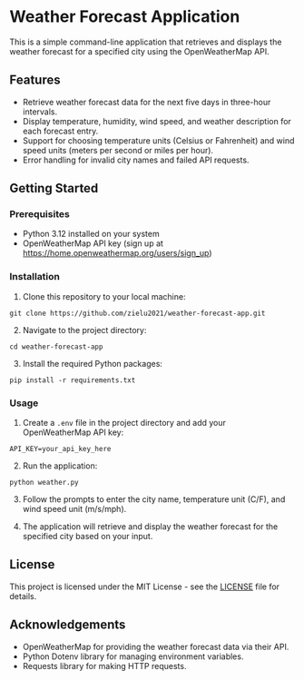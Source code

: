 # Weather Forecast Application

This is a simple command-line application that retrieves and displays the weather forecast for a specified city using the OpenWeatherMap API.

## Features

- Retrieve weather forecast data for the next five days in three-hour intervals.
- Display temperature, humidity, wind speed, and weather description for each forecast entry.
- Support for choosing temperature units (Celsius or Fahrenheit) and wind speed units (meters per second or miles per hour).
- Error handling for invalid city names and failed API requests.

## Getting Started

### Prerequisites

- Python 3.12 installed on your system
- OpenWeatherMap API key (sign up at https://home.openweathermap.org/users/sign_up)

### Installation

1. Clone this repository to your local machine:

`git clone https://github.com/zielu2021/weather-forecast-app.git`


2. Navigate to the project directory:

`cd weather-forecast-app`


3. Install the required Python packages:

`pip install -r requirements.txt`

### Usage

1. Create a `.env` file in the project directory and add your OpenWeatherMap API key:

`API_KEY=your_api_key_here`



2. Run the application:

`python weather.py`



3. Follow the prompts to enter the city name, temperature unit (C/F), and wind speed unit (m/s/mph).

4. The application will retrieve and display the weather forecast for the specified city based on your input.

## License

This project is licensed under the MIT License - see the [LICENSE](LICENSE) file for details.

## Acknowledgements

- OpenWeatherMap for providing the weather forecast data via their API.
- Python Dotenv library for managing environment variables.
- Requests library for making HTTP requests.
